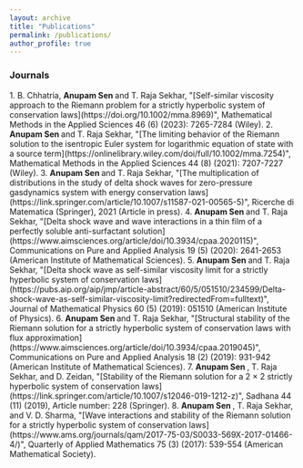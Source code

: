 ```yaml
---
layout: archive
title: "Publications"
permalink: /publications/
author_profile: true
---
```

<h3>Journals</h3>
1. B. Chhatria, <b>Anupam Sen </b> and T. Raja Sekhar, "[Self-similar viscosity approach to the Riemann problem for a strictly hyperbolic system of conservation laws](https://doi.org/10.1002/mma.8969)", Mathematical Methods in the Applied Sciences 46 (6) (2023): 7265-7284 (Wiley).
2. <b>Anupam Sen </b> and T. Raja Sekhar, "[The limiting behavior of the Riemann solution to the isentropic Euler system for logarithmic equation of state with a source term](https://onlinelibrary.wiley.com/doi/full/10.1002/mma.7254)", Mathematical Methods in the Applied Sciences 44 (8) (2021): 7207-7227 (Wiley).
3. <b>Anupam Sen </b> and T. Raja Sekhar, "[The multiplication of distributions in the study of delta shock waves for zero-pressure gasdynamics system with energy conservation laws](https://link.springer.com/article/10.1007/s11587-021-00565-5)", Ricerche di Matematica (Springer), 2021 (Article in press).
4. <b>Anupam Sen </b> and T. Raja Sekhar, "[Delta shock wave and wave interactions in a thin film of a perfectly soluble anti-surfactant solution](https://www.aimsciences.org/article/doi/10.3934/cpaa.2020115)", Communications on Pure and Applied Analysis 19 (5) (2020): 2641-2653 (American Institute of Mathematical Sciences).
5. <b>Anupam Sen </b> and T. Raja Sekhar, "[Delta shock wave as self-similar viscosity limit for a strictly hyperbolic system of conservation laws](https://pubs.aip.org/aip/jmp/article-abstract/60/5/051510/234599/Delta-shock-wave-as-self-similar-viscosity-limit?redirectedFrom=fulltext)", Journal of Mathematical Physics 60 (5) (2019): 051510 (American Institute of Physics).
6. <b>Anupam Sen </b> and T. Raja Sekhar, "[Structural stability of the Riemann solution for a strictly hyperbolic system of conservation laws with flux approximation](https://www.aimsciences.org/article/doi/10.3934/cpaa.2019045)", Communications on Pure and Applied Analysis 18 (2) (2019): 931-942 (American Institute of Mathematical Sciences).
7. <b>Anupam Sen </b>, T. Raja Sekhar, and D. Zeidan, "[Stability of the Riemann solution for a 2 × 2 strictly hyperbolic system of conservation laws](https://link.springer.com/article/10.1007/s12046-019-1212-z)", Sadhana 44 (11) (2019), Article number: 228 (Springer).
8. <b>Anupam Sen </b>, T. Raja Sekhar, and V. D. Sharma, "[Wave interactions and stability of the Riemann solution for a strictly hyperbolic system of conservation laws](https://www.ams.org/journals/qam/2017-75-03/S0033-569X-2017-01466-4/)", Quarterly of Applied Mathematics 75 (3) (2017): 539-554 (American Mathematical Society).
